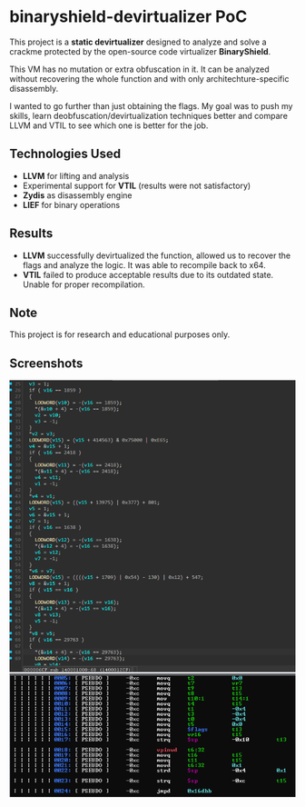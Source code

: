 # binaryshield-devirtualizer PoC

This project is a **static devirtualizer** designed to analyze and solve a crackme protected by the open-source code virtualizer **BinaryShield**.

This VM has no mutation or extra obfuscation in it. It can be analyzed without recovering the whole function and with only architechture-specific disassembly.

I wanted to go further than just obtaining the flags. My goal was to push my skills, learn deobfuscation/devirtualization techniques better and compare LLVM and VTIL to see which one is better for the job.

## Technologies Used

- **LLVM** for lifting and analysis  
- Experimental support for **VTIL** (results were not satisfactory)
- **Zydis** as disassembly engine
- **LIEF** for binary operations

## Results

- **LLVM** successfully devirtualized the function, allowed us to recover the flags and analyze the logic. It was able to recompile back to x64.
- **VTIL** failed to produce acceptable results due to its outdated state. Unable for proper recompilation.

## Note

This project is for research and educational purposes only.

## Screenshots

![](images/llvm.jpg)
![](images/vtil.jpg)

